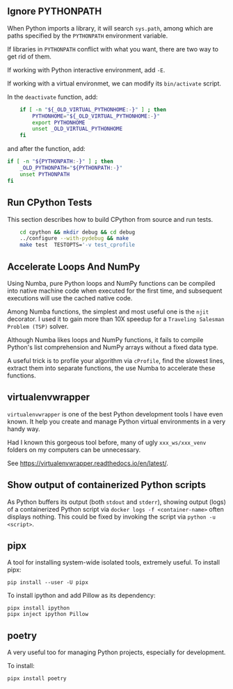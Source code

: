 Ignore PYTHONPATH
----
When Python imports a library, it will search `sys.path`, among which are
paths specified by the `PYTHONPATH` environment variable.

If libraries in `PYTHONPATH` conflict with what you want, there are two way
to get rid of them.

If working with Python interactive environment, add `-E`.

If working with a virtual environmet, we can modify its `bin/activate` script.

In the `deactivate` function, add:
```bash
    if [ -n "${_OLD_VIRTUAL_PYTHONHOME:-}" ] ; then
        PYTHONHOME="${_OLD_VIRTUAL_PYTHONHOME:-}"
        export PYTHONHOME
        unset _OLD_VIRTUAL_PYTHONHOME
    fi
```

and after the function, add:
```bash
if [ -n "${PYTHONPATH:-}" ] ; then
    _OLD_PYTHONPATH="${PYTHONPATH:-}"
    unset PYTHONPATH
fi
```

Run CPython Tests
----
This section describes how to build CPython from source and run tests.

```bash
    cd cpython && mkdir debug && cd debug
    ../configure --with-pydebug && make
    make test  TESTOPTS='-v test_cprofile
```

Accelerate Loops And NumPy
----
Using Numba, pure Python loops and NumPy functions can be compiled into native
machine code when executed for the first time, and subsequent executions will use
the cached native code.

Among Numba functions, the simplest and most useful one is the `njit` decorator.
I used it to gain more than 10X speedup for a `Traveling Salesman Problem (TSP)`
solver.

Although Numba likes loops and NumPy functions, it fails to compile Python's list
comprehension and NumPy arrays without a fixed data type.

A useful trick is to profile your algorithm via `cProfile`, find the slowest lines,
extract them into separate functions, the use Numba to accelerate these functions.

virtualenvwrapper
----

`virtualenvwrapper` is one of the best Python development tools I have even known.
It help you create and manage Python virtual environments in a very handy way.

Had I known this gorgeous tool before, many of ugly `xxx_ws/xxx_venv` folders
on my computers can be unnecessary.

See https://virtualenvwrapper.readthedocs.io/en/latest/.

Show output of containerized Python scripts
----

As Python buffers its output (both `stdout` and `stderr`), showing output (logs) of
a containerized Python script via `docker logs -f <container-name>` often displays
nothing. This could be fixed by invoking the script via `python -u <script>`.


pipx
----
A tool for installing system-wide isolated tools, extremely useful.
To install pipx:
```
pip install --user -U pipx
```

To install ipython and add Pillow as its dependency:
```
pipx install ipython
pipx inject ipython Pillow
```


poetry
----
A very useful too for managing Python projects, especially for development.

To install:
```
pipx install poetry
```